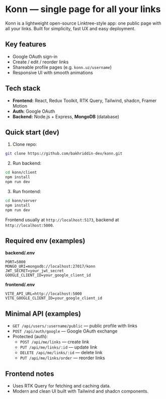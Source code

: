 # Konn — single page for all your links

Konn is a lightweight open-source Linktree-style app: one public page with all your links. Built for simplicity, fast UX and easy deployment.

## Key features
- Google OAuth sign-in  
- Create / edit / reorder links  
- Shareable profile pages (e.g. `konn.uz/username`)  
- Responsive UI with smooth animations

## Tech stack
- **Frontend:** React, Redux Toolkit, RTK Query, Tailwind, shadcn, Framer Motion  
- **Auth:** Google OAuth  
- **Backend:** Node.js + Express, **MongoDB** (database)

## Quick start (dev)
1. Clone repo:
```bash
git clone https://github.com/bakhriddin-dev/konn.git
```
2. Run backend:
```bash
cd konn/client
npm install
npm run dev
```
3. Run frontend:
```bash
cd konn/server
npm install
npm run dev
```

Frontend usually at `http://localhost:5173`, backend at `http://localhost:5000`.

## Required env (examples)

**backend/.env**
```
PORT=5000
MONGO_URI=mongodb://localhost:27017/konn
JWT_SECRET=your_jwt_secret
GOOGLE_CLIENT_ID=your_google_client_id
```

**frontend/.env**
```
VITE_API_URL=http://localhost:5000
VITE_GOOGLE_CLIENT_ID=your_google_client_id
```

## Minimal API (examples)
- `GET /api/users/:username/public` — public profile with links  
- `POST /api/auth/google` — Google OAuth exchange  
- Protected (auth):
  - `POST /api/me/links` — create link  
  - `PUT /api/me/links/:id` — update link  
  - `DELETE /api/me/links/:id` — delete link  
  - `PUT /api/me/links/order` — reorder links

## Frontend notes
- Uses RTK Query for fetching and caching data.
- Modern and clean UI built with Tailwind and shadcn components.
